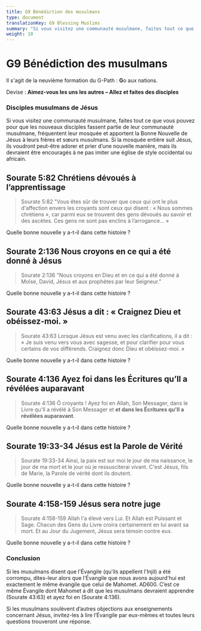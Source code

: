 ```yaml
---
title: G9 Bénédiction des musulmans
type: document
translationKey: G9 Blessing Muslims
summary: "Si vous visitez une communauté musulmane, faites tout ce que vous pouvez pour que les nouveaux disciples fassent partie de leur communauté musulmane, fréquentent leur mosquée et apportent la Bonne Nouvelle de Jésus à leurs frères et sœurs musulmans. Si la mosquée entière suit Jésus, ils voudront peut-être adorer et prier d’une nouvelle manière, mais ils devraient être encouragés à ne pas imiter une église de style occidental ou africain."
weight: 10
---
```

# G9 Bénédiction des musulmans

Il s'agit de la neuvième formation du G-Path : **G**o aux nations.

Devise : **Aimez-vous les uns les autres – Allez et faites des disciples**

### Disciples musulmans de Jésus

Si vous visitez une communauté musulmane, faites tout ce que vous pouvez pour que les nouveaux disciples fassent partie de leur communauté musulmane, fréquentent leur mosquée et apportent la Bonne Nouvelle de Jésus à leurs frères et sœurs musulmans. Si la mosquée entière suit Jésus, ils voudront peut-être adorer et prier d’une nouvelle manière, mais ils devraient être encouragés à ne pas imiter une église de style occidental ou africain.

## Sourate 5:82 Chrétiens dévoués à l’apprentissage

>   Sourate 5:82 "Vous êtes sûr de trouver que ceux qui ont le plus d'affection envers les croyants sont ceux qui disent : « Nous sommes chrétiens », car parmi eux se trouvent des gens dévoués au savoir et des ascètes. Ces gens ne sont pas enclins à l’arrogance… »

Quelle bonne nouvelle y a-t-il dans cette histoire ?

## Sourate 2:136 Nous croyons en ce qui a été donné à Jésus

>   Sourate 2:136 "Nous croyons en Dieu et en ce qui a été donné à Moïse, David, Jésus et aux prophètes par leur Seigneur.”

Quelle bonne nouvelle y a-t-il dans cette histoire ?

## Sourate 43:63 Jésus a dit : « Craignez Dieu et obéissez-moi. »

>   Sourate 43:63 Lorsque Jésus est venu avec les clarifications, il a dit : « Je suis venu vers vous avec sagesse, et pour clarifier pour vous certains de vos différends. Craignez donc Dieu et obéissez-moi. »

Quelle bonne nouvelle y a-t-il dans cette histoire ?

## Sourate 4:136 Ayez foi dans les Écritures qu’Il ​​a révélées auparavant

>   Sourate 4:136 Ô croyants ! Ayez foi en Allah, Son Messager, dans le Livre qu'Il a révélé à Son Messager et **et dans les Écritures qu'Il a révélées auparavant**.

Quelle bonne nouvelle y a-t-il dans cette histoire ?

## Sourate 19:33-34 Jésus est la Parole de Vérité

>   Sourate 19:33-34 Ainsi, la paix est sur moi le jour de ma naissance, le jour de ma mort et le jour où je ressusciterai vivant. C'est Jésus, fils de Marie, la Parole de vérité dont ils doutent.

Quelle bonne nouvelle y a-t-il dans cette histoire ?

## Sourate 4:158-159 Jésus sera notre juge

>   Sourate 4:158-159 Allah l'a élevé vers Lui. Et Allah est Puissant et Sage. Chacun des Gens du Livre croira certainement en lui avant sa mort. Et au Jour du Jugement, Jésus sera témoin contre eux.

Quelle bonne nouvelle y a-t-il dans cette histoire ?

### Conclusion

Si les musulmans disent que l'Évangile (qu'ils appellent l'Injil) a été corrompu, dites-leur alors que l'Évangile que nous avons aujourd'hui est exactement le même évangile que celui de Mahomet. AD600. C’est ce même Évangile dont Mahomet a dit que les musulmans devraient apprendre (Sourate 43:63) et ayez foi en (Sourate 4:136).

Si les musulmans soulèvent d’autres objections aux enseignements concernant Jésus, invitez-les à lire l’Évangile par eux-mêmes et toutes leurs questions trouveront une réponse.
